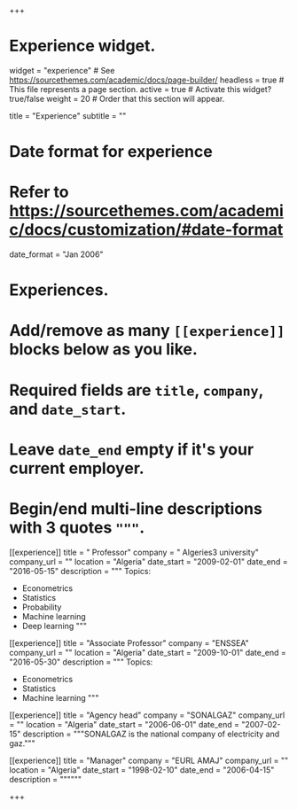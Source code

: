 +++
# Experience widget.
widget = "experience"  # See https://sourcethemes.com/academic/docs/page-builder/
headless = true  # This file represents a page section.
active = true  # Activate this widget? true/false
weight = 20  # Order that this section will appear.

title = "Experience"
subtitle = ""

# Date format for experience
#   Refer to https://sourcethemes.com/academic/docs/customization/#date-format
date_format = "Jan 2006"

# Experiences.
#   Add/remove as many `[[experience]]` blocks below as you like.
#   Required fields are `title`, `company`, and `date_start`.
#   Leave `date_end` empty if it's your current employer.
#   Begin/end multi-line descriptions with 3 quotes `"""`.

[[experience]]
  title = " Professor"
  company = " Algeries3 university"
  company_url = ""
  location = "Algeria"
  date_start = "2009-02-01"
  date_end = "2016-05-15"
  description = """
  Topics:
  
  * Econometrics
  * Statistics
  * Probability
  * Machine learning
  * Deep learning
  """


[[experience]]
  title = "Associate Professor"
  company = "ENSSEA"
  company_url = ""
  location = "Algeria"
  date_start = "2009-10-01"
  date_end = "2016-05-30"
  description = """
  Topics:
  
  * Econometrics
  * Statistics
  * Machine learning
  """

[[experience]]
  title = "Agency head"
  company = "SONALGAZ"
  company_url = ""
  location = "Algeria"
  date_start = "2006-06-01"
  date_end = "2007-02-15"
  description = """SONALGAZ is the national company of electricity and gaz."""

[[experience]]
  title = "Manager"
  company = "EURL AMAJ"
  company_url = ""
  location = "Algeria"
  date_start = "1998-02-10"
  date_end = "2006-04-15"
  description = """"""


+++
